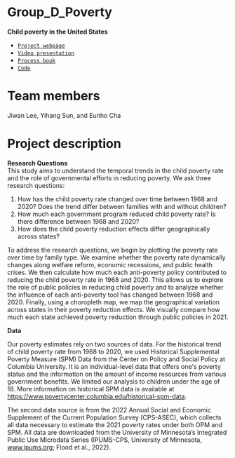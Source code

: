 # Group_D_Poverty
**Child poverty in the United States** <br>
* [`Project webpage`](https://qmss-g5063-2023.github.io/Group_D_Child_Poverty/Final_poverty.html) <br>
* [`Video presentation`](https://www.youtube.com/watch?v=LAvSCH9eQmg) <br>
* [`Process book`](https://github.com/QMSS-G5063-2023/Group_D_Child_Poverty/blob/main/Process%20book/logseq_Process_book.png) <br>
* [`Code`](https://github.com/QMSS-G5063-2023/Group_D_Child_Poverty/blob/main/Code/Final_poverty.rmd)

# Team members
Jiwan Lee, Yihang Sun, and Eunho Cha

# Project description
**Research Questions** <br>
This study aims to understand the temporal trends in the child poverty rate and the role of governmental efforts in reducing poverty. We ask three research questions:
1. How has the child poverty rate changed over time between 1968 and 2020? Does the trend differ between families with and without children?
2. How much each government program reduced child poverty rate? Is there difference between 1968 and 2020?
3. How does the child poverty reduction effects differ geographically across states?

To address the research questions, we begin by plotting the poverty rate over time by family type. We examine whether the poverty rate dynamically changes along welfare reform, economic recessions, and public health crises. We then calculate how much each anti-poverty policy contributed to reducing the child poverty rate in 1968 and 2020. This allows us to explore the role of public policies in reducing child poverty and to analyze whether the influence of each anti-poverty tool has changed between 1968 and 2020. Finally, using a choropleth map, we map the geographical variation across states in their poverty reduction effects. We visually compare how much each state achieved poverty reduction through public policies in 2021.

**Data**

Our poverty estimates rely on two sources of data. For the historical trend of child poverty rate from 1968 to 2020, we used Historical Supplemental Poverty Measure (SPM) Data from the Center on Policy and Social Policy at Columbia University. It is an individual-level data that offers one's poverty status and the information on the amount of income resources from various government benefits. We limited our analysis to children under the age of 18. More information on historical SPM data is available at https://www.povertycenter.columbia.edu/historical-spm-data. 

The second data source is from the 2022 Annual Social and Economic Supplement of the Current Population Survey (CPS-ASEC), which collects all data necessary to estimate the 2021 poverty rates under both OPM and SPM. All data are downloaded from the University of Minnesota’s Integrated Public Use Microdata Series (IPUMS-CPS, University of Minnesota, www.ipums.org; Flood et al., 2022). 

